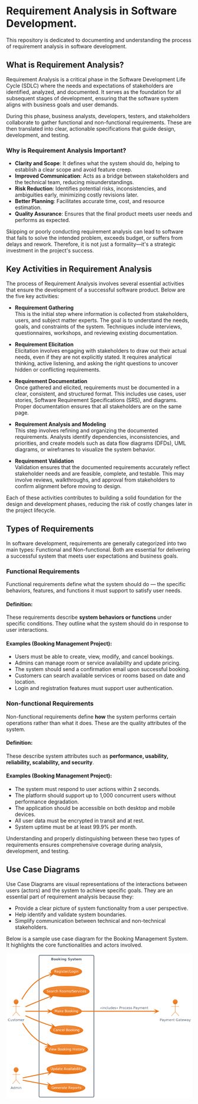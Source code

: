 # Requirement Analysis in Software Development.

This repository is dedicated to documenting and understanding the process of requirement analysis in software development. 

## What is Requirement Analysis?

Requirement Analysis is a critical phase in the Software Development Life Cycle (SDLC) where the needs and expectations of stakeholders are identified, analyzed, and documented. It serves as the foundation for all subsequent stages of development, ensuring that the software system aligns with business goals and user demands.

During this phase, business analysts, developers, testers, and stakeholders collaborate to gather functional and non-functional requirements. These are then translated into clear, actionable specifications that guide design, development, and testing.

### Why is Requirement Analysis Important?

- **Clarity and Scope**: It defines what the system should do, helping to establish a clear scope and avoid feature creep.
- **Improved Communication**: Acts as a bridge between stakeholders and the technical team, reducing misunderstandings.
- **Risk Reduction**: Identifies potential risks, inconsistencies, and ambiguities early, minimizing costly revisions later.
- **Better Planning**: Facilitates accurate time, cost, and resource estimation.
- **Quality Assurance**: Ensures that the final product meets user needs and performs as expected.

Skipping or poorly conducting requirement analysis can lead to software that fails to solve the intended problem, exceeds budget, or suffers from delays and rework. Therefore, it is not just a formality—it's a strategic investment in the project's success.

## Key Activities in Requirement Analysis

The process of Requirement Analysis involves several essential activities that ensure the development of a successful software product. Below are the five key activities:

- **Requirement Gathering**  
  This is the initial step where information is collected from stakeholders, users, and subject matter experts. The goal is to understand the needs, goals, and constraints of the system. Techniques include interviews, questionnaires, workshops, and reviewing existing documentation.

- **Requirement Elicitation**  
  Elicitation involves engaging with stakeholders to draw out their actual needs, even if they are not explicitly stated. It requires analytical thinking, active listening, and asking the right questions to uncover hidden or conflicting requirements.

- **Requirement Documentation**  
  Once gathered and elicited, requirements must be documented in a clear, consistent, and structured format. This includes use cases, user stories, Software Requirement Specifications (SRS), and diagrams. Proper documentation ensures that all stakeholders are on the same page.

- **Requirement Analysis and Modeling**  
  This step involves refining and organizing the documented requirements. Analysts identify dependencies, inconsistencies, and priorities, and create models such as data flow diagrams (DFDs), UML diagrams, or wireframes to visualize the system behavior.

- **Requirement Validation**  
  Validation ensures that the documented requirements accurately reflect stakeholder needs and are feasible, complete, and testable. This may involve reviews, walkthroughs, and approval from stakeholders to confirm alignment before moving to design.

Each of these activities contributes to building a solid foundation for the design and development phases, reducing the risk of costly changes later in the project lifecycle.

## Types of Requirements

In software development, requirements are generally categorized into two main types: Functional and Non-functional. Both are essential for delivering a successful system that meets user expectations and business goals.

### Functional Requirements

Functional requirements define what the system should do — the specific behaviors, features, and functions it must support to satisfy user needs.

#### Definition:
These requirements describe **system behaviors or functions** under specific conditions. They outline what the system should do in response to user interactions.

#### Examples (Booking Management Project):
- Users must be able to create, view, modify, and cancel bookings.
- Admins can manage room or service availability and update pricing.
- The system should send a confirmation email upon successful booking.
- Customers can search available services or rooms based on date and location.
- Login and registration features must support user authentication.

### Non-functional Requirements

Non-functional requirements define **how** the system performs certain operations rather than what it does. These are the quality attributes of the system.

#### Definition:
These describe system attributes such as **performance, usability, reliability, scalability, and security**.

#### Examples (Booking Management Project):
- The system must respond to user actions within 2 seconds.
- The platform should support up to 1,000 concurrent users without performance degradation.
- The application should be accessible on both desktop and mobile devices.
- All user data must be encrypted in transit and at rest.
- System uptime must be at least 99.9% per month.

Understanding and properly distinguishing between these two types of requirements ensures comprehensive coverage during analysis, development, and testing.

## Use Case Diagrams

Use Case Diagrams are visual representations of the interactions between users (actors) and the system to achieve specific goals. They are an essential part of requirement analysis because they:

- Provide a clear picture of system functionality from a user perspective.
- Help identify and validate system boundaries.
- Simplify communication between technical and non-technical stakeholders.

Below is a sample use case diagram for the Booking Management System. It highlights the core functionalities and actors involved.

![Use Case Diagram for Booking System](alx-booking-uc.png)

